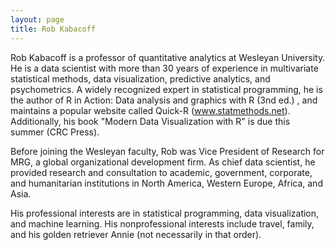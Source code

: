 ```yaml
---
layout: page
title: Rob Kabacoff
---
```


Rob Kabacoff is a professor of quantitative analytics at Wesleyan University. He is a data scientist with more than 30 years of experience in multivariate statistical methods, 
data visualization, predictive analytics, and psychometrics. A widely recognized expert in statistical programming, he is the author of R in Action: Data analysis and graphics with R (3nd ed.) , and maintains a popular website called Quick-R (www.statmethods.net). Additionally, his book "Modern Data Visualization with R" is due this summer (CRC Press).

Before joining the Wesleyan faculty, Rob was Vice President of Research for MRG, a global organizational development firm. As chief data scientist, he provided research and 
consultation to academic, government, corporate, and humanitarian institutions in North America, Western Europe, Africa, and Asia.  

His professional interests are in statistical programming, data visualization, and machine learning. His nonprofessional interests include travel, 
family, and his golden retriever Annie (not necessarily in that order).
